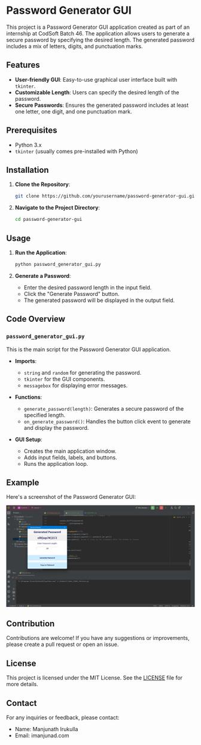 
# Password Generator GUI

This project is a Password Generator GUI application created as part of an internship at CodSoft Batch 46. The application allows users to generate a secure password by specifying the desired length. The generated password includes a mix of letters, digits, and punctuation marks.

## Features

- **User-friendly GUI**: Easy-to-use graphical user interface built with `tkinter`.
- **Customizable Length**: Users can specify the desired length of the password.
- **Secure Passwords**: Ensures the generated password includes at least one letter, one digit, and one punctuation mark.

## Prerequisites

- Python 3.x
- `tkinter` (usually comes pre-installed with Python)

## Installation

1. **Clone the Repository**:

   ```bash
   git clone https://github.com/yourusername/password-generator-gui.git
   ```

2. **Navigate to the Project Directory**:

   ```bash
   cd password-generator-gui
   ```

## Usage

1. **Run the Application**:

   ```bash
   python password_generator_gui.py
   ```

2. **Generate a Password**:
   - Enter the desired password length in the input field.
   - Click the "Generate Password" button.
   - The generated password will be displayed in the output field.

## Code Overview

### `password_generator_gui.py`

This is the main script for the Password Generator GUI application.

- **Imports**:
  - `string` and `random` for generating the password.
  - `tkinter` for the GUI components.
  - `messagebox` for displaying error messages.

- **Functions**:
  - `generate_password(length)`: Generates a secure password of the specified length.
  - `on_generate_password()`: Handles the button click event to generate and display the password.

- **GUI Setup**:
  - Creates the main application window.
  - Adds input fields, labels, and buttons.
  - Runs the application loop.

## Example

Here's a screenshot of the Password Generator GUI:

![Password Generator GUI](img.png)

## Contribution

Contributions are welcome! If you have any suggestions or improvements, please create a pull request or open an issue.

## License

This project is licensed under the MIT License. See the [LICENSE](LICENSE) file for more details.

## Contact

For any inquiries or feedback, please contact:

- Name: Manjunath Irukulla
- Email: imanjunad.com
